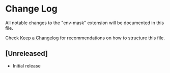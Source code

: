# Change Log

All notable changes to the "env-mask" extension will be documented in this file.

Check [Keep a Changelog](http://keepachangelog.com/) for recommendations on how to structure this file.

## [Unreleased]

- Initial release
